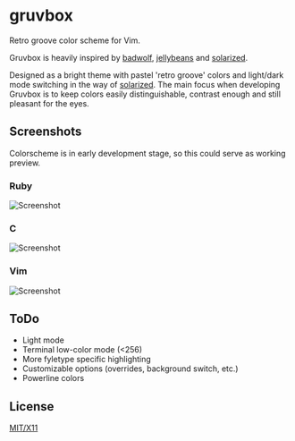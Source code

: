 gruvbox
=======

Retro groove color scheme for Vim.

Gruvbox is heavily inspired by [badwolf][], [jellybeans][] and [solarized][].

Designed as a bright theme with pastel 'retro groove' colors and light/dark mode switching in the way of [solarized][]. The main focus when developing Gruvbox is to keep colors easily distinguishable, contrast enough and still pleasant for the eyes.

[badwolf]: https://github.com/sjl/badwolf
[jellybeans]: https://github.com/nanotech/jellybeans.vim
[solarized]: http://ethanschoonover.com/solarized

Screenshots
-----------

Colorscheme is in early development stage, so this could serve as working preview.

### Ruby

![Screenshot](http://i.imgur.com/3Slq3.png)

### C

![Screenshot](http://i.imgur.com/mjMNe.png)

### Vim

![Screenshot](http://i.imgur.com/XqBj6.png)

ToDo
----

* Light mode
* Terminal low-color mode (&lt;256)
* More fyletype specific highlighting
* Customizable options (overrides, background switch, etc.)
* Powerline colors

License
-------
[MIT/X11][]

[MIT/X11]: https://en.wikipedia.org/wiki/MIT_License
